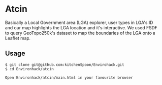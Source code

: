 # Atcin

Basically a Local Government area (LGA) explorer, user types in LGA's ID and our map highlights the LGA location and it's interactive. We used FSDF to query GeoTopo250k's dataset to map the boundaries of the LGA onto a Leaflet map.

## Usage

    $ git clone git@github.com:kitchenSpoon/Envirohack.git
    $ cd Environhack/atcin
    
    Open Environhack/atcin/main.html in your favourite browser
    
    
